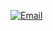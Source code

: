 [![Email](https://img.shields.io/badge/Email-blue?style=flat&logo=gmail)](mailto:@er.teixeira01@gmail.com)
